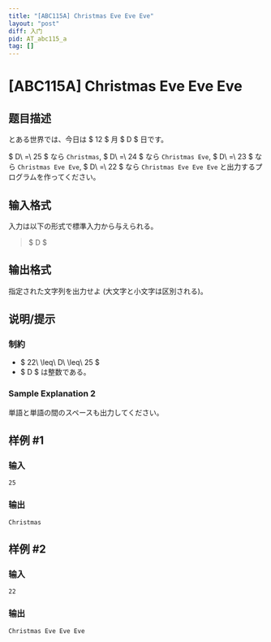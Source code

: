 ```yaml
---
title: "[ABC115A] Christmas Eve Eve Eve"
layout: "post"
diff: 入门
pid: AT_abc115_a
tag: []
---
```


# [ABC115A] Christmas Eve Eve Eve

## 题目描述

[problemUrl]: https://atcoder.jp/contests/abc115/tasks/abc115_a

とある世界では、今日は $ 12 $ 月 $ D $ 日です。

$ D\ =\ 25 $ なら `Christmas`, $ D\ =\ 24 $ なら `Christmas Eve`, $ D\ =\ 23 $ なら `Christmas Eve Eve`, $ D\ =\ 22 $ なら `Christmas Eve Eve Eve` と出力するプログラムを作ってください。

## 输入格式

入力は以下の形式で標準入力から与えられる。

> $ D $

## 输出格式

指定された文字列を出力せよ (大文字と小文字は区別される)。

## 说明/提示

### 制約

- $ 22\ \leq\ D\ \leq\ 25 $
- $ D $ は整数である。

### Sample Explanation 2

単語と単語の間のスペースも出力してください。

## 样例 #1

### 输入

```
25
```

### 输出

```
Christmas
```

## 样例 #2

### 输入

```
22
```

### 输出

```
Christmas Eve Eve Eve
```

